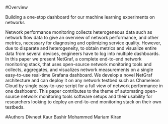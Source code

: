 
#Overview

Building a one-stop dashboard for our machine learning experiments on networks

Network performance monitoring collects heterogeneous data such as network flow data to give an overview of network performance, and other metrics, necessary for diagnosing and optimizing service quality. However, due to disparate and heterogeneity, to obtain metrics and visualize entire data from several devices, engineers have to log into multiple dashboards. In this paper we present NetGraf, a complete end-to-end network monitoring stack, that uses open-source network monitoring tools and collects, aggregates, and visualizes network measurements on a single easy-to-use real-time Grafana dashboard. We develop a novel NetGraf architecture and can deploy it on any network testbed such as Chameleon Cloud by single easy-to-use script for a full view of network performance in one dashboard. This paper contributes to the theme of automating open-source network monitoring tools software setups and their usability for researchers looking to deploy an end-to-end monitoring stack on their own testbeds.

#Authors
Divneet Kaur
Bashir Mohammed
Mariam Kiran
